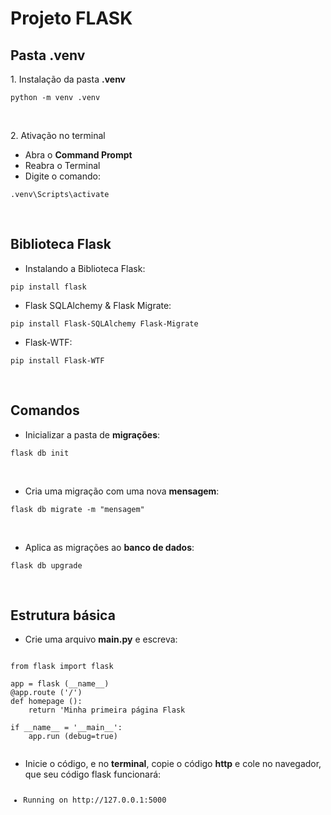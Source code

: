 # Projeto FLASK

## Pasta **.venv**

<p> 1. Instalação da pasta <b>.venv</b></p>

<pre><code>python -m venv .venv</code></pre>
<br>

<p> 2. Ativação no terminal</p>

<ul>
    <li>Abra o <b>Command Prompt</b></li>
    <li>Reabra o Terminal</li>
    <li>Digite o comando:</li>
</ul>

<pre><code>.venv\Scripts\activate</code></pre><br>

## Biblioteca Flask

<ul><li>Instalando a Biblioteca Flask:</li></ul>
<pre><code>pip install flask</code></pre>

<ul><li>Flask SQLAlchemy & Flask Migrate:</li></ul>
<pre><code>pip install Flask-SQLAlchemy Flask-Migrate</code></pre>

<ul><li>Flask-WTF:</li></ul>
<pre><code>pip install Flask-WTF</code></pre><br>

## Comandos

<ul><li>Inicializar a pasta de <b>migrações</b>:</li></ul>
<pre><code>flask db init</code></pre><br>

<ul><li>Cria uma migração com uma nova <b>mensagem</b>:</li></ul>
<pre><code>flask db migrate -m "mensagem"</code></pre><br>

<ul><li>Aplica as migrações ao <b>banco de dados</b>:</li></ul>
<pre><code>flask db upgrade</code></pre><br>

## Estrutura básica

<ul><li>Crie uma arquivo <b>main.py</b> e escreva:</li></ul>

<pre><code>
from flask import flask

app = flask (__name__)
@app.route ('/')
def homepage ():
    return 'Minha primeira página Flask

if __name__ = '__main__':
    app.run (debug=true)

</code></pre>

<ul><li>Inicie o código, e no <b>terminal</b>, copie o código <b>http</b> e cole no navegador, que seu código flask funcionará:</li></ul>
<pre><code><ul><li>Running on http://127.0.0.1:5000</li></ul></pre></code>

